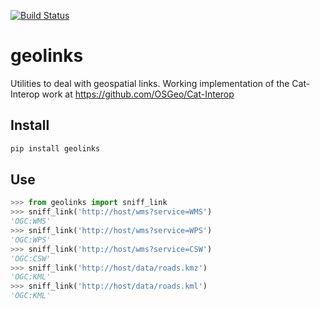 [![Build Status](https://travis-ci.org/geopython/geolinks.png)](https://travis-ci.org/geopython/geolinks)

geolinks
========

Utilities to deal with geospatial links.  Working implementation
of the Cat-Interop work at https://github.com/OSGeo/Cat-Interop

Install
-------

```bash
pip install geolinks
```

Use
---

```python
>>> from geolinks import sniff_link
>>> sniff_link('http://host/wms?service=WMS')
'OGC:WMS'
>>> sniff_link('http://host/wms?service=WPS')
'OGC:WPS'
>>> sniff_link('http://host/wms?service=CSW')
'OGC:CSW'
>>> sniff_link('http://host/data/roads.kmz')
'OGC:KML'
>>> sniff_link('http://host/data/roads.kml')
'OGC:KML'
```
